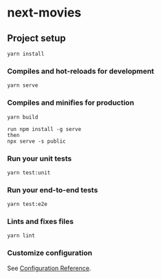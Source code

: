 # next-movies

## Project setup
```
yarn install
```

### Compiles and hot-reloads for development
```
yarn serve
```

### Compiles and minifies for production
```
yarn build

run npm install -g serve
then 
npx serve -s public

```

### Run your unit tests
```
yarn test:unit
```

### Run your end-to-end tests
```
yarn test:e2e
```

### Lints and fixes files
```
yarn lint
```

### Customize configuration
See [Configuration Reference](https://cli.vuejs.org/config/).
